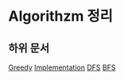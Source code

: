 # Algorithzm 정리

## 하위 문서

[Greedy](concept/Greedy_Algorithm.md)
[Implementation](concept/Implementation.md)
[DFS](concept/DFS.md)
[BFS](concept/BFS.md)